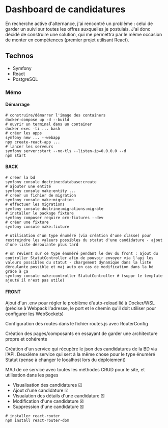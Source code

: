 # Dashboard de candidatures

En recherche active d'alternance, j'ai rencontré un problème : celui de garder un suivi sur toutes les offres auxquelles je postulais. J'ai donc décidé de construire une solution, qui me permettra par le même occasion de monter en compétences (premier projet utilisant React).

## Technos 
- Symfony
- React
- PostgreSQL

### Mémo

#### Démarrage
```
# construire/démarrer l'image des containers
docker-compose up -d --build
# ouvrir un terminal dans un container
docker exec -ti ... bash
# créer les apps
symfony new ... --webapp
npx create-react-app ...
# lancer les serveurs
symfony server:start --no-tls --listen-ip=0.0.0.0 --d
npm start
```

#### BACK
```
# créer la bd 
symfony console doctrine:database:create
# ajouter une entité
symfony console make:entity ...
# créer un fichier de migration
symfony console make:migration
# effectuer les migrations 
symfony console doctrine:migrations:migrate
# installer le package fixture
symfony composer require orm-fixtures --dev
# créer une fixture
symfony console make:fixture

# utilisation d'un type énuméré (via création d'une classe) pour restreindre les valeurs possibles du statut d'une candidature - ajout d'une liste déroulante plus tard

# on revient sur ce type énuméré pendant le dev du front : ajout du controller StatutController afin de pouvoir envoyer via l'api les valeurs possibles du statut - chargement dynamique dans la liste déroulante possible et maj auto en cas de modification dans la bd grâce à ça
symfony console make:controller StatutController # (suppr le template ajouté il n'est pas utile)
```


#### FRONT
Ajout d'un .env pour régler le problème d'auto-reload lié à Docker/WSL (précise à Webpack l'adresse, le port et le chemin qu'il doit utiliser pour configurer les WebSockets)

Configuration des routes dans le fichier routes.js avec RouterConfig

Création des pages/composants en essayant de garder une architecture propre et cohérente

Création d'un service qui récupère le json des candidatures de la BD via l'API.
Deuxième service qui sert à la même chose pour le type énuméré Statut
(pense à changer le localhost lors du déploiement)

MAJ de ce service avec toutes les méthodes CRUD pour le site, et utilisation dans les pages

- Visualisation des candidatures &#x2611;
- Ajout d'une candidature &#x2611;
- Visualation des détails d'une candidature &#x2612;
- Modification d'une candidature &#x2612;
- Suppression d'une candidature &#x2612;

```
# installer react-router
npm install react-router-dom
```
